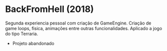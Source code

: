 # BackFromHell (2018)

Segunda experiencia pessoal com criação de GameEngine. Criação de game loops, fisica, animações entre outras funcionalidades. Aplicado a jogo do tipo Terraria.

* Projeto abandonado
